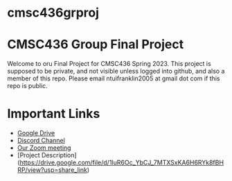 # cmsc436grproj
# CMSC436 Group Final Project
Welcome to oru Final Project for CMSC436 Spring 2023.
This project is supposed to be private, and not visible unless logged into github, and also a member of this repo.
Please email ntuifranklin2005 at gmail dot com if this repo is public.
# Important Links 
- [Google Drive](https://drive.google.com/drive/folders/1S7O9GnaQ03TETIQG_aGKG_-kH0UECRlk)
- [Discord Channel](https://discord.com/channels/1088169035402846349/)
- [Our Zoom meeting](https://umd.zoom.us/j/3773753652)
- [Project Description] (https://drive.google.com/file/d/1IuR6Oc_YbCJ_7MTXSxKA6H6RYk8fBHRP/view?usp=share_link)
